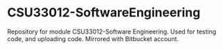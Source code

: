 # CSU33012-SoftwareEngineering
Repository for module CSU33012-Software Engineering. Used for testing code, and uploading code. Mirrored with Bitbucket account. 
